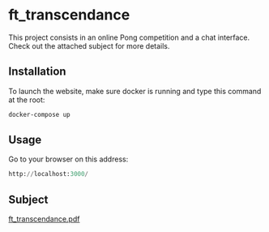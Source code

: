# ft_transcendance
This project consists in an online Pong competition and a chat interface.
Check out the attached subject for more details.

## Installation

To launch the website, make sure docker is running and type this command at the root:

```bash
docker-compose up
```

## Usage

Go to your browser on this address:
```python
http://localhost:3000/
```

## Subject
[ft_transcendance.pdf](https://github.com/pnielly/ft_transcendance/files/8929224/ft_transcendance.pdf)
